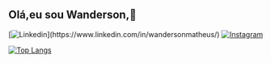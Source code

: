 ## Olá,eu sou Wanderson,👋
[![Linkedin]([https://img.shields.io/badge/Instagram-E4405F?style=for-the-badge&logo=instagram&logoColor=white](https://img.shields.io/badge/LinkedIn-0077B5?style=for-the-badge&logo=linkedin&logoColor=white))](https://www.linkedin.com/in/wandersonmatheus/)
[![Instagram](https://img.shields.io/badge/Instagram-E4405F?style=for-the-badge&logo=instagram&logoColor=white)](https://www.instagram.com/w.matheus.75/)

[![Top Langs](https://github-readme-stats.vercel.app/api/top-langs/?username=anuraghazra)](https://github.com/WandersonMatheus/github-readme-stats)

<!--
**WandersonMatheus/WandersonMatheus** is a ✨ _special_ ✨ repository because its `README.md` (this file) appears on your GitHub profile.

Here are some ideas to get you started:

- 🔭 I’m currently working on ...
- 🌱 I’m currently learning ...
- 👯 I’m looking to collaborate on ...
- 🤔 I’m looking for help with ...
- 💬 Ask me about ...
- 📫 How to reach me: ...
- 😄 Pronouns: ...
- ⚡ Fun fact: ...
-->
